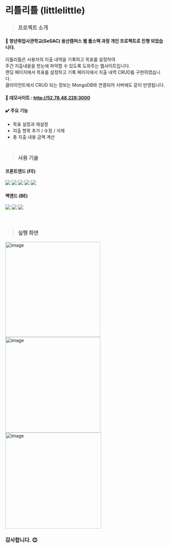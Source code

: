 # 리틀리틀 (littlelittle)


> ### 프로젝트 소개 
#### 🌱 청년취업사관학교(SeSAC) 용산캠퍼스 웹 풀스택 과정 개인 프로젝트로 진행 되었습니다.  

리틀리틀은 사용자의 지출 내역을 기록하고 목표를 설정하여  
주간 지출내용을 한눈에 파악할 수 있도록 도와주는 웹사이트입니다.  
랜딩 페이지에서 목표를 설정하고 기록 페이지에서 지출 내역 CRUD를 구현하였습니다.  
클라이언트에서 CRUD 되는 정보는 MongoDB와 연결되어 서버에도 같이 반영됩니다.  

#### 🤑 데모사이트 : http://52.78.48.228:3000  


#### ✔️ 주요 기능  
* 목표 설정과 재설정   
* 지출 항목 추가 / 수정 / 삭제  
* 총 지출 내용 금액 계산   
　  
> ### 사용 기술  
#### 프론트엔드 (FE) 
<div>
<img src="https://img.shields.io/badge/html5-E34F26?style=for-the-badge&logo=html5&logoColor=white"> 
<img src="https://img.shields.io/badge/css-1572B6?style=for-the-badge&logo=css3&logoColor=white">
<img src="https://img.shields.io/badge/javascript-F7DF1E?style=for-the-badge&logo=javascript&logoColor=black">
<img src="https://img.shields.io/badge/react-61DAFB?style=for-the-badge&logo=react&logoColor=black">
<img src="https://img.shields.io/badge/redux-764ABC?style=for-the-badge&logo=redux&logoColor=white">

</div>  

    
#### 백엔드 (BE) 
<div>
<img src="https://img.shields.io/badge/mongoDB-47A248?style=for-the-badge&logo=MongoDB&logoColor=white">
<img src="https://img.shields.io/badge/express-000000?style=for-the-badge&logo=express&logoColor=white">
<img src="https://img.shields.io/badge/node.js-339933?style=for-the-badge&logo=Node.js&logoColor=white">
</div>  

    
　    
     
> ### 실행 화면 
<div>
<img width="298" alt="image" src="https://user-images.githubusercontent.com/116782313/223986109-5f5c6e80-5be2-4e72-860b-9b83e4fb4ed6.png">
<img width="299" alt="image" src="https://user-images.githubusercontent.com/116782313/223986901-833d6eca-850e-4a81-9b6f-e3c38d7c07fd.png">
<img width="301" alt="image" src="https://user-images.githubusercontent.com/116782313/223986697-1874ec97-72e8-4b7d-92c2-9b795effcb80.png">
</div> 


### 감사합니다. 😊


